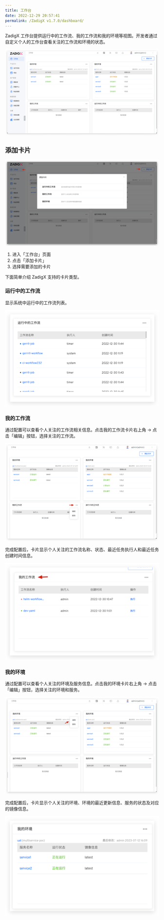 ```yaml
---
title: 工作台
date: 2022-12-29 20:57:41
permalink: /ZadigX v1.7.0/dashboard/
---
```


ZadigX 工作台提供运行中的工作流、我的工作流和我的环境等视图。开发者通过自定义个人的工作台查看关注的工作流和环境的状态。

![工作台](../../_images/dashboard_1.png)

## 添加卡片

![工作台](../../_images/dashboard_2.png)

1. 进入「工作台」页面
2. 点击「添加卡片」
3. 选择需要添加的卡片

下面简单介绍 ZadigX 支持的卡片类型。

### 运行中的工作流

显示系统中运行中的工作流列表。

![工作台](../../_images/dashboarding_running.png)

### 我的工作流

通过配置可以查看个人关注的工作流相关信息。点击我的工作流卡片右上角 -> 点击「编辑」按钮，选择关注的工作流。

![工作台](../../_images/dashboard_my_workflow_1.png)

完成配置后，卡片显示个人关注的工作流名称、状态、最近任务执行人和最近任务创建时间信息。

![工作台](../../_images/dashboard_my_workflow_2.png)

### 我的环境

通过配置可以查看个人关注的环境及服务信息。点击我的环境卡片右上角 -> 点击「编辑」按钮，选择关注的环境和服务。

![工作台](../../_images/dashboard_my_env_1.png)

完成配置后，卡片显示个人关注的环境、环境的最近更新信息、服务的状态及对应的镜像信息。

![工作台](../../_images/dashboard_my_env_2.png)
